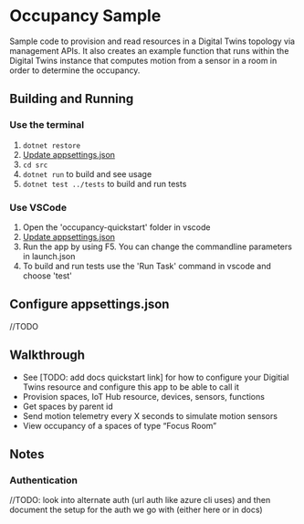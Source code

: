 # Occupancy Sample

Sample code to provision and read resources in a Digital Twins topology via management APIs. It also creates an example function that runs within the Digital Twins instance that computes motion from a sensor in a room in order to determine the occupancy.

## Building and Running

### Use the terminal

1. `dotnet restore`
2. [Update appsettings.json](#configuring-appsettings.json)
3. `cd src`
4. `dotnet run` to build and see usage
5. `dotnet test ../tests` to build and run tests

### Use VSCode

1. Open the 'occupancy-quickstart' folder in vscode
2. [Update appsettings.json](#configuring-appsettings.json)
3. Run the app by using F5.  You can change the commandline parameters in launch.json
4. To build and run tests use the 'Run Task' command in vscode and choose 'test'

## Configure appsettings.json

//TODO

## Walkthrough

* See [TODO: add docs quickstart link] for how to configure your Digitial Twins resource and configure this app to be able to call it
* Provision spaces, IoT Hub resource, devices, sensors, functions
* Get spaces by parent id
* Send motion telemetry every X seconds to simulate motion sensors
* View occupancy of a spaces of type “Focus Room”

## Notes

### Authentication

//TODO: look into alternate auth (url auth like azure cli uses) and then document the setup for the auth we go with (either here or in docs)